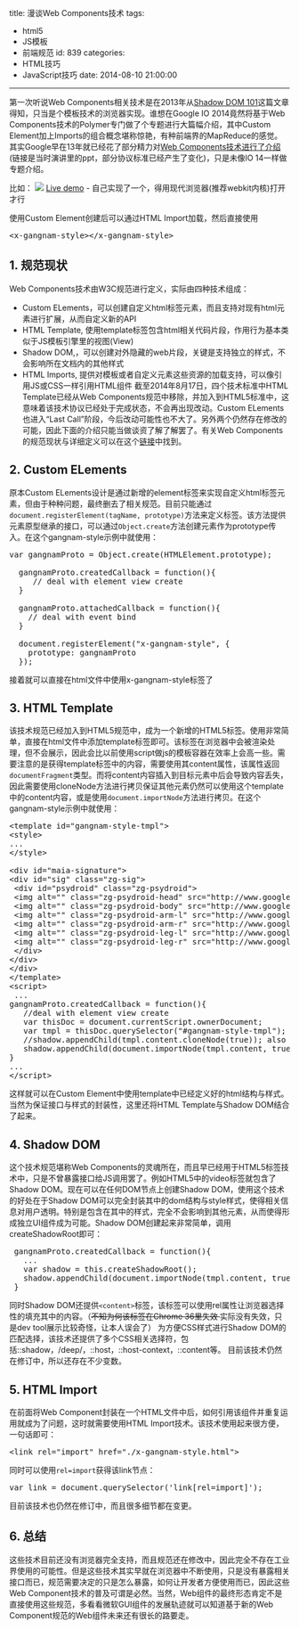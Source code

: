 title: 漫谈Web Components技术
tags:
  - html5
  - JS模板
  - 前端规范
id: 839
categories:
  - HTML技巧
  - JavaScript技巧
date: 2014-08-10 21:00:00
---

第一次听说Web Components相关技术是在2013年从[Shadow DOM 101](http://www.html5rocks.com/en/tutorials/webcomponents/shadowdom/ "Shadow DOM 101")这篇文章得知，只当是个模板技术的浏览器实现。谁想在Google IO 2014竟然将基于Web Components技术的Polymer专门做了个专题进行大篇幅介绍，其中Custom Element加上Imports的组合概念堪称惊艳，有种前端界的MapReduce的感觉。其实Google早在13年就已经花了部分精力对[Web Components技术进行了介绍](http://www.webcomponentsshift.com/#1)(链接是当时演讲里的ppt，部分协议标准已经产生了变化)，只是未像IO 14一样做专题介绍。

比如：
![](https://cms-assets.tutsplus.com/uploads/users/53/posts/21524/image/gangnam.gif)
[Live demo](http://playground.chaozh.com/gangnam.html) - 自己实现了一个，得用现代浏览器(推荐webkit内核)打开才行

使用Custom Element创建后可以通过HTML Import加载，然后直接使用
<pre>&lt;x-gangnam-style&gt;&lt;/x-gangnam-style&gt;</pre>

## 1\. 规范现状

Web Components技术由W3C规范进行定义，实际由四种技术组成：

*   Custom ELements，可以创建自定义html标签元素，而且支持对现有html元素进行扩展，从而自定义新的API
*   HTML Template, 使用template标签包含html相关代码片段，作用行为基本类似于JS模板引擎里的视图(View)
*   Shadow DOM,，可以创建对外隐藏的web片段，关键是支持独立的样式，不会影响所在文档内的其他样式
*   HTML Imports, 提供对模板或者自定义元素这些资源的加载支持，可以像引用JS或CSS一样引用HTML组件
截至2014年8月17日，四个技术标准中HTML Template已经从Web Components规范中移除，并加入到HTML5标准中，这意味着该技术协议已经处于完成状态，不会再出现改动。Custom ELements也进入“Last Call”阶段，今后改动可能性也不大了。另外两个仍然存在修改的可能，因此下面的介绍只能当做谈资了解了解罢了。有关Web Components的规范现状与详细定义可以在这个[链接](http://www.w3.org/TR/#tr_Web_Components)中找到。

## 2. Custom ELements

原本Custom ELements设计是通过新增的element标签来实现自定义html标签元素，但由于种种问题，最终删去了相关规范。目前只能通过`document.registerElement(tagName, prototype)`方法来定义标签。该方法提供元素原型继承的接口，可以通过`Object.create`方法创建元素作为prototype传入。在这个gangnam-style示例中就使用：
<pre>var gangnamProto = Object.create(HTMLElement.prototype);

  gangnamProto.createdCallback = function(){
     // deal with element view create 
  }

  gangnamProto.attachedCallback = function(){
    // deal with event bind
  }

  document.registerElement("x-gangnam-style", {
    prototype: gangnamProto 
  });
</pre>
接着就可以直接在html文件中使用x-gangnam-style标签了

## 3. HTML Template

该技术规范已经加入到HTML5规范中，成为一个新增的HTML5标签。使用非常简单，直接在html文件中添加template标签即可。该标签在浏览器中会被渲染处理，但不会展示，因此会比以前使用script做js的模板容器在效率上会高一些。需要注意的是获得template标签中的内容，需要使用其content属性，该属性返回`documentFragment`类型。而将content内容插入到目标元素中后会导致内容丢失，因此需要使用cloneNode方法进行拷贝保证其他元素仍然可以使用这个template中的content内容，或是使用`document.importNode`方法进行拷贝。在这个gangnam-style示例中就使用：
<pre>&lt;template id="gangnam-style-tmpl"&gt;
&lt;style&gt;
...
&lt;/style&gt;

&lt;div id="maia-signature"&gt;
&lt;div id="sig" class="zg-sig"&gt;
 &lt;div id="psydroid" class="zg-psydroid"&gt;
 &lt;img alt="" class="zg-psydroid-head" src="http://www.google.com/zeitgeist/2012/images/psydroid-head.png"&gt; 
 &lt;img alt="" class="zg-psydroid-body" src="http://www.google.com/zeitgeist/2012/images/psydroid-body.png"&gt; 
 &lt;img alt="" class="zg-psydroid-arm-l" src="http://www.google.com/zeitgeist/2012/images/psydroid-arm-l.png"&gt;
 &lt;img alt="" class="zg-psydroid-arm-r" src="http://www.google.com/zeitgeist/2012/images/psydroid-arm-r.png"&gt;
 &lt;img alt="" class="zg-psydroid-leg-l" src="http://www.google.com/zeitgeist/2012/images/psydroid-leg-l.png"&gt;
 &lt;img alt="" class="zg-psydroid-leg-r" src="http://www.google.com/zeitgeist/2012/images/psydroid-leg-r.png"&gt;
 &lt;/div&gt;
&lt;/div&gt;
&lt;/div&gt;
&lt;/template&gt;
&lt;script&gt;
 ...  
gangnamProto.createdCallback = function(){     
   //deal with element view create     
   var thisDoc = document.currentScript.ownerDocument;  
   var tmpl = thisDoc.querySelector("#gangnam-style-tmpl");               
   //shadow.appendChild(tmpl.content.cloneNode(true)); also works!
   shadow.appendChild(document.importNode(tmpl.content, true)); 
} 
...  
&lt;/script&gt;
</pre>
这样就可以在Custom Element中使用template中已经定义好的html结构与样式。当然为保证接口与样式的封装性，这里还将HTML Template与Shadow DOM结合了起来。

## 4\. Shadow DOM

这个技术规范堪称Web Components的灵魂所在，而且早已经用于HTML5标签技术中，只是不曾暴露接口给JS调用罢了。例如HTML5中的video标签就包含了Shadow DOM。现在可以在任何DOM节点上创建Shadow DOM，使用这个技术的好处在于Shadow DOM可以完全封装其中的dom结构与style样式，使得相关信息对用户透明。特别是包含在其中的样式，完全不会影响到其他元素，从而使得形成独立UI组件成为可能。Shadow DOM创建起来非常简单，调用createShadowRoot即可：
<pre> gangnamProto.createdCallback = function(){
   ...
   var shadow = this.createShadowRoot();
   shadow.appendChild(document.importNode(tmpl.content, true));
 }
</pre>
同时Shadow DOM还提供`<content>`标签，该标签可以使用rel属性让浏览器选择性的填充其中的内容。（<del>不知为何该标签在Chrome 36里失效 </del>实际没有失效，只是dev tool展示比较奇怪，让本人误会了）
为方便CSS样式进行Shadow DOM的匹配选择，该技术还提供了多个CSS相关选择符，包括::shadow，/deep/，::host，::host-context，::content等。
目前该技术仍然在修订中，所以还存在不少变数。

## 5\. HTML Import

在前面将Web Component封装在一个HTML文件中后，如何引用该组件并重复运用就成为了问题，这时就需要使用HTML Import技术。该技术使用起来很方便，一句话即可：
<pre>&lt;link rel="import" href="./x-gangnam-style.html"&gt;</pre>
同时可以使用`rel=import`获得该link节点：
<pre>var link = document.querySelector('link[rel=import]');</pre>
目前该技术也仍然在修订中，而且很多细节都在变更。

## 6\. 总结

这些技术目前还没有浏览器完全支持，而且规范还在修改中，因此完全不存在工业界使用的可能性。但是这些技术其实早就在浏览器中不断使用，只是没有暴露相关接口而已，规范需要决定的只是怎么暴露，如何让开发者方便使用而已，因此这些Web Component技术的普及可谓是必然。当然，Web组件的最终形态肯定不是直接使用这些规范，多看看微软GUI组件的发展轨迹就可以知道基于新的Web Component规范的Web组件未来还有很长的路要走。